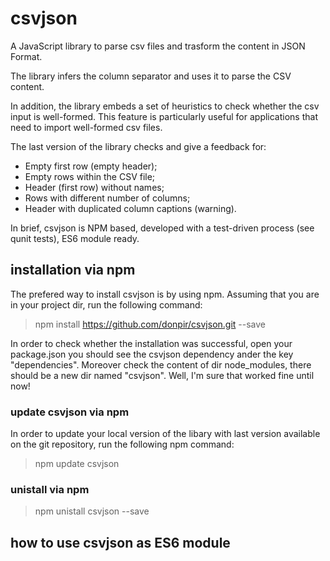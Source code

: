 # csvjson
A JavaScript library to parse csv files and trasform the content in JSON Format. 

The library infers the column separator and uses it to parse the CSV content.

In addition, the library embeds a set of heuristics to check whether the csv input is well-formed. This feature is particularly useful for applications that need to import well-formed csv files. 

The last version of the library checks and give a feedback for:

* Empty first row (empty header);
* Empty rows within the CSV file;
* Header (first row) without names;
* Rows with different number of columns;
* Header with duplicated column captions (warning).

In brief, csvjson is NPM based, developed with a test-driven process (see qunit tests), ES6 module ready. 

## installation via npm 

The prefered way to install csvjson is by using npm. Assuming that you are in your project dir, run the following command:

> npm install https://github.com/donpir/csvjson.git --save

In order to check whether the installation was successful, open your package.json you should see the csvjson dependency ander the key "dependencies". Moreover check the content of dir node_modules, there should be a new dir named "csvjson". Well, I'm sure that worked fine until now!

### update csvjson via npm

In order to update your local version of the libary with last version available on the git repository, run the following npm command:

> npm update csvjson

### unistall via npm

> npm unistall csvjson --save

## how to use csvjson as ES6 module








